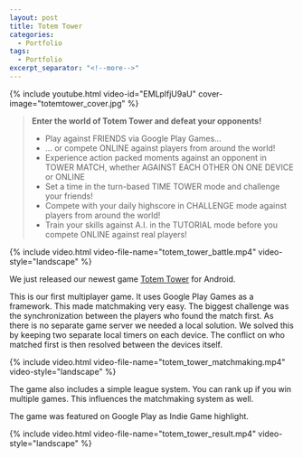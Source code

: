 ```yaml
---
layout: post
title: Totem Tower
categories:
  - Portfolio
tags:
  - Portfolio
excerpt_separator: "<!--more-->"
---
```


{% include youtube.html video-id="EMLplfjU9aU" cover-image="totemtower_cover.jpg" %}

> **Enter the world of Totem Tower and defeat your opponents!**
>
> * Play against FRIENDS via Google Play Games... 
> * … or compete ONLINE against players from around the world!
> * Experience action packed moments against an opponent in TOWER MATCH, whether AGAINST EACH OTHER ON ONE DEVICE or ONLINE
> * Set a time in the turn-based TIME TOWER mode and challenge your friends!
> * Compete with your daily highscore in CHALLENGE mode against players from around the world!
> * Train your skills against A.I. in the TUTORIAL mode before you compete ONLINE against real players!

{% include video.html video-file-name="totem_tower_battle.mp4" video-style="landscape" %}

We just released our newest game [Totem Tower](https://play.google.com/store/apps/details?id=de.kapitaene.totem)
for Android. 

This is our first multiplayer game. It uses Google Play Games as a framework. This made matchmaking very easy. The biggest challenge was the synchronization between the players who found the match first. As there is no separate game server we needed a local solution. We solved this by keeping two separate local timers on each device. The conflict on who matched first is then resolved between the devices itself.

{% include video.html video-file-name="totem_tower_matchmaking.mp4" video-style="landscape" %}

The game also includes a simple league system. You can rank up if you win multiple games. This influences the matchmaking system as well.

The game was featured on Google Play as Indie Game highlight.


{% include video.html video-file-name="totem_tower_result.mp4" video-style="landscape" %}